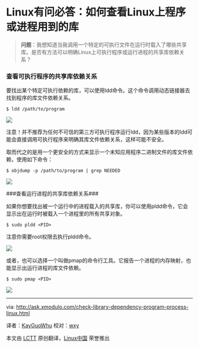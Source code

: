 Linux有问必答：如何查看Linux上程序或进程用到的库
================================================================================
> **问题**：我想知道当我调用一个特定的可执行文件在运行时载入了哪些共享库。是否有方法可以明确Linux上可执行程序或运行进程的共享库依赖关系？


### 查看可执行程序的共享库依赖关系 ###

要找出某个特定可执行依赖的库，可以使用ldd命令。这个命令调用动态链接器去找到程序的库文件依赖关系。

    $ ldd /path/to/program

![](https://farm4.staticflickr.com/3872/14846153231_195cfff0f0_z.jpg)

注意！并不推荐为任何不可信的第三方可执行程序运行ldd，因为某些版本的ldd可能会直接调用可执行程序来明确其库文件依赖关系，这样可能不安全。

取而代之的是用一个更安全的方式来显示一个未知应用程序二进制文件的库文件依赖，使用如下命令：

    $ objdump -p /path/to/program | grep NEEDED 

![](https://farm6.staticflickr.com/5552/14849218545_e3b667e742_o.png)

###查看运行进程的共享库依赖关系###

如果你想要找出被一个运行中的进程载入的共享库，你可以使用pldd命令，它会显示出在运行时被载入一个进程里的所有共享对象。

    $ sudo pldd <PID>

注意你需要root权限去执行pldd命令。

![](https://farm6.staticflickr.com/5570/14846775694_96a6b96592_z.jpg)

或者，也可以选择一个叫做pmap的命令行工具。它报告一个进程的内存映射，也能显示出运行进程的库文件依赖。

    $ sudo pmap <PID>

![](https://farm4.staticflickr.com/3919/14848885042_7e5bee2684_z.jpg)

--------------------------------------------------------------------------------

via: http://ask.xmodulo.com/check-library-dependency-program-process-linux.html

译者：[KayGuoWhu](https://github.com/KayGuoWhu)
校对：[wxy](https://github.com/wxy)

本文由 [LCTT](https://github.com/LCTT/TranslateProject) 原创翻译，[Linux中国](http://linux.cn/) 荣誉推出